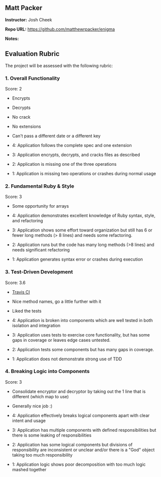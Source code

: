 ## Matt Packer

**Instructor:** Josh Cheek

**Repo URL:**  https://github.com/matthewrpacker/enigma

**Notes:**


## Evaluation Rubric

The project will be assessed with the following rubric:

### 1. Overall Functionality

Score: 2

* Encrypts
* Decrypts
* No crack
* No extensions
* Can't pass a different date or a different key

* 4: Application follows the complete spec and one extension
* 3: Application encrypts, decrypts, and cracks files as described
* 2: Application is missing one of the three operations
* 1: Application is missing two operations or crashes during normal usage

### 2. Fundamental Ruby & Style

Score: 3

* Some opportunity for arrays

* 4:  Application demonstrates excellent knowledge of Ruby syntax, style, and refactoring
* 3:  Application shows some effort toward organization but still has 6 or fewer long methods (> 8 lines) and needs some refactoring.
* 2:  Application runs but the code has many long methods (>8 lines) and needs significant refactoring
* 1:  Application generates syntax error or crashes during execution

### 3. Test-Driven Development

Score: 3.6

* [Travis CI](https://travis-ci.org/matthewrpacker/enigma)
* Nice method names, go a little further with it
* Liked the tests

* 4: Application is broken into components which are well tested in both isolation and integration
* 3: Application uses tests to exercise core functionality, but has some gaps in coverage or leaves edge cases untested.
* 2: Application tests some components but has many gaps in coverage.
* 1: Application does not demonstrate strong use of TDD

### 4. Breaking Logic into Components

Score: 3

* Consolidate encryptor and decryptor by taking out the 1 line that is different (which map to use)
* Generally nice job :)

* 4: Application effectively breaks logical components apart with clear intent and usage
* 3: Application has multiple components with defined responsibilities but there is some leaking of responsibilities
* 2: Application has some logical components but divisions of responsibility are inconsistent or unclear and/or there is a "God" object taking too much responsibility
* 1: Application logic shows poor decomposition with too much logic mashed together

